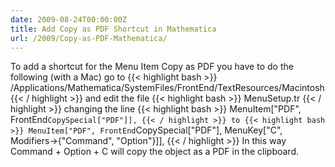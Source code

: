 ```yaml
---
date: 2009-08-24T00:00:00Z
title: Add Copy as PDF Shortcut in Mathematica
url: /2009/Copy-as-PDF-Mathematica/
---
```


To add a shortcut for the Menu Item Copy as PDF you have to do the following (with a Mac) go to
{{< highlight bash >}}
/Applications/Mathematica/SystemFiles/FrontEnd/TextResources/Macintosh
{{< / highlight >}}
and edit the file
{{< highlight bash >}}
MenuSetup.tr
{{< / highlight >}}
changing the line
{{< highlight bash >}}
MenuItem["PDF", FrontEnd`CopySpecial["PDF"]],
{{< / highlight >}}
to
{{< highlight bash >}}
MenuItem["PDF", FrontEnd`CopySpecial["PDF"], MenuKey["C", Modifiers->{"Command", "Option"}]],
{{< / highlight >}}
In this way Command + Option + C will copy the object as a PDF in the clipboard.


